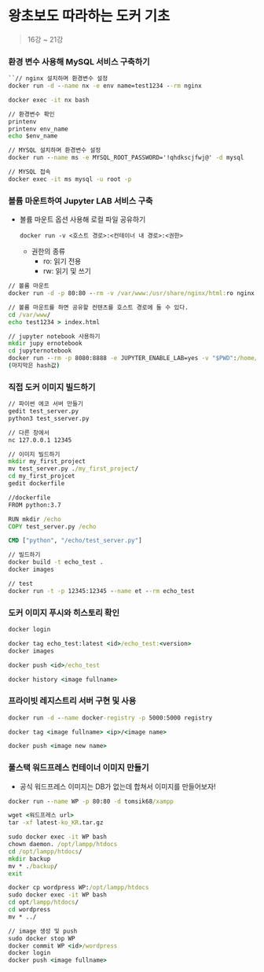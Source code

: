 # 왕초보도 따라하는 도커 기초

> 16강 ~ 21강



### 환경 변수 사용해 MySQL 서비스 구축하기

```cmd
``// nginx 설치하며 환경변수 설정
docker run -d --name nx -e env name=test1234 --rm nginx

docker exec -it nx bash

// 환경변수 확인
printenv
printenv env_name
echo $env_name

// MYSQL 설치하며 환경변수 설정
docker run --name ms -e MYSQL_ROOT_PASSWORD='!qhdkscjfwj@' -d mysql

// MYSQL 접속
docker exec -it ms mysql -u root -p
```



### 볼륨 마운트하여 Jupyter LAB 서비스 구축

- 볼륨 마운트 옵션 사용해 로컬 파일 공유하기

  `docker run -v <호스트 경로>:<컨테이너 내 경로>:<권한>`

  - 권한의 종류
    - ro: 읽기 전용
    - rw: 읽기 및 쓰기

```cmd
// 볼륨 마운트
docker run -d -p 80:80 --rm -v /var/www:/usr/share/nginx/html:ro nginx

// 볼륨 마운트를 하면 공유할 컨텐츠를 호스트 경로에 둘 수 있다.
cd /var/www/
echo test1234 > index.html

// jupyter notebook 사용하기
mkdir jupy ernotebook
cd jupyternotebook
docker run --rm -p 8080:8888 -e JUPYTER_ENABLE_LAB=yes -v "$PWD":/home/jovyan/work:rw jupyter/datascience-notebook:9b06df75e445
(마지막은 hash값)
```



### 직접 도커 이미지 빌드하기

```cmd
// 파이썬 에코 서버 만들기
gedit test_server.py
python3 test_sserver.py

// 다른 창에서
nc 127.0.0.1 12345

// 이미지 빌드하기
mkdir my_first_project
mv test_server.py ./my_first_project/
cd my_first_projcet
gedit dockerfile

//dockerfile
FROM python:3.7

RUN mkdir /echo
COPY test_server.py /echo

CMD ["python", "/echo/test_server.py"]

// 빌드하기
docker build -t echo_test .
docker images

// test
docker run -t -p 12345:12345 --name et --rm echo_test
```



### 도커 이미지 푸시와 히스토리 확인

```cmd
docker login

docker tag echo_test:latest <id>/echo_test:<version>
docker images

docker push <id>/echo_test

docker history <image fullname>
```



### 프라이빗 레지스트리 서버 구현 및 사용

 ```cmd
docker run -d --name docker-registry -p 5000:5000 registry

docker tag <image fullname> <ip>/<image name>

docker push <image new name>
 ```



### 풀스택 워드프레스 컨테이너 이미지 만들기

- 공식 워드프레스 이미지는 DB가 없는데 합쳐서 이미지를 만들어보자!

```cmd
docker run --name WP -p 80:80 -d tomsik68/xampp

wget <워드프레스 url>
tar -xf latest-ko_KR.tar.gz

sudo docker exec -it WP bash
chown daemon. /opt/lampp/htdocs
cd /opt/lampp/htdocs/
mkdir backup
mv * ./backup/
exit

docker cp wordpress WP:/opt/lampp/htdocs
sudo docker exec -it WP bash
cd opt/lampp/htdocs/
cd wordpress
mv * ../

// image 생성 및 push
sudo docker stop WP
docker commit WP <id>/wordpress
docker login
docker push <image fullname>
```



